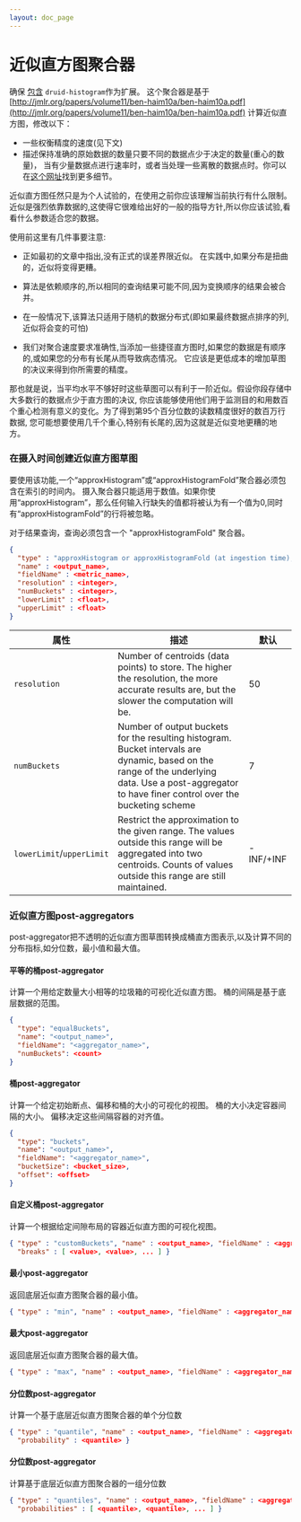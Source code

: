 ```yaml
---
layout: doc_page
---
```


# 近似直方图聚合器

确保 [包含](../../operations/including-extensions.html) `druid-histogram`作为扩展。
这个聚合器是基于
[http://jmlr.org/papers/volume11/ben-haim10a/ben-haim10a.pdf](http://jmlr.org/papers/volume11/ben-haim10a/ben-haim10a.pdf)
计算近似直方图，修改以下：

- 一些权衡精度的速度(见下文)
- 描述保持准确的原始数据的数量只要不同的数据点少于决定的数量(重心的数量)，
  当有少量数据点进行速率时，或者当处理一些离散的数据点时。你可以在[这个网址](https://metamarkets.com/2013/histograms/)找到更多细节。
  
近似直方图任然只是为个人试验的，在使用之前你应该理解当前执行有什么限制。
近似是强烈依靠数据的,这使得它很难给出好的一般的指导方针,所以你应该试验,看看什么参数适合您的数据。

使用前这里有几件事要注意:

- 正如最初的文章中指出,没有正式的误差界限近似。
  在实践中,如果分布是扭曲的，近似将变得更糟。 
  
- 算法是依赖顺序的,所以相同的查询结果可能不同,因为变换顺序的结果会被合并。

- 在一般情况下,该算法只适用于随机的数据分布式(即如果最终数据点排序的列,近似将会变的可怕)

- 我们对聚合速度要求准确性,当添加一些捷径直方图时,如果您的数据是有顺序的,或如果您的分布有长尾从而导致病态情况。
  它应该是更低成本的增加草图的决议来得到你所需要的精度。


那也就是说，当平均水平不够好时这些草图可以有利于一阶近似。假设你段存储中大多数行的数据点少于直方图的决议,
你应该能够使用他们用于监测目的和用数百个重心检测有意义的变化。为了得到第95个百分位数的读数精度很好的数百万行数据,
您可能想要使用几千个重心,特别有长尾的,因为这就是近似变地更糟的地方。

### 在摄入时间创建近似直方图草图


要使用该功能,一个“approxHistogram”或“approxHistogramFold”聚合器必须包含在索引的时间内。
摄入聚合器只能适用于数值。如果你使用“approxHistogram”，那么任何输入行缺失的值都将被认为有一个值为0,同时有“approxHistogramFold”的行将被忽略。

对于结果查询，查询必须包含一个 "approxHistogramFold" 聚合器。

```json
{
  "type" : "approxHistogram or approxHistogramFold (at ingestion time), approxHistogramFold (at query time)",
  "name" : <output_name>,
  "fieldName" : <metric_name>,
  "resolution" : <integer>,
  "numBuckets" : <integer>,
  "lowerLimit" : <float>,
  "upperLimit" : <float>
}
```

|属性|描述|默认|
|-------------------------|------------------------------|----------------------------------|
|`resolution`             |Number of centroids (data points) to store. The higher the resolution, the more accurate results are, but the slower the computation will be.|50|
|`numBuckets`             |Number of output buckets for the resulting histogram. Bucket intervals are dynamic, based on the range of the underlying data. Use a post-aggregator to have finer control over the bucketing scheme|7|
|`lowerLimit`/`upperLimit`|Restrict the approximation to the given range. The values outside this range will be aggregated into two centroids. Counts of values outside this range are still maintained. |-INF/+INF|


### 近似直方图post-aggregators

post-aggregator把不透明的近似直方图草图转换成桶直方图表示,以及计算不同的分布指标,如分位数，最小值和最大值。

#### 平等的桶post-aggregator

计算一个用给定数量大小相等的垃圾箱的可视化近似直方图。
桶的间隔是基于底层数据的范围。

```json
{
  "type": "equalBuckets",
  "name": "<output_name>",
  "fieldName": "<aggregator_name>",
  "numBuckets": <count>
}
```

#### 桶post-aggregator

计算一个给定初始断点、偏移和桶的大小的可视化的视图。
桶的大小决定容器间隔的大小。
偏移决定这些间隔容器的对齐值。
```json
{
  "type": "buckets",
  "name": "<output_name>",
  "fieldName": "<aggregator_name>",
  "bucketSize": <bucket_size>,
  "offset": <offset>
}
```

#### 自定义桶post-aggregator

计算一个根据给定间隙布局的容器近似直方图的可视化视图。

```json
{ "type" : "customBuckets", "name" : <output_name>, "fieldName" : <aggregator_name>,
  "breaks" : [ <value>, <value>, ... ] }
```

#### 最小post-aggregator

返回底层近似直方图聚合器的最小值。

```json
{ "type" : "min", "name" : <output_name>, "fieldName" : <aggregator_name> }
```

#### 最大post-aggregator

返回底层近似直方图聚合器的最大值。
```json
{ "type" : "max", "name" : <output_name>, "fieldName" : <aggregator_name> }
```

#### 分位数post-aggregator

计算一个基于底层近似直方图聚合器的单个分位数
```json
{ "type" : "quantile", "name" : <output_name>, "fieldName" : <aggregator_name>,
  "probability" : <quantile> }
```

#### 分位数post-aggregator

计算基于底层近似直方图聚合器的一组分位数
```json
{ "type" : "quantiles", "name" : <output_name>, "fieldName" : <aggregator_name>,
  "probabilities" : [ <quantile>, <quantile>, ... ] }
```
